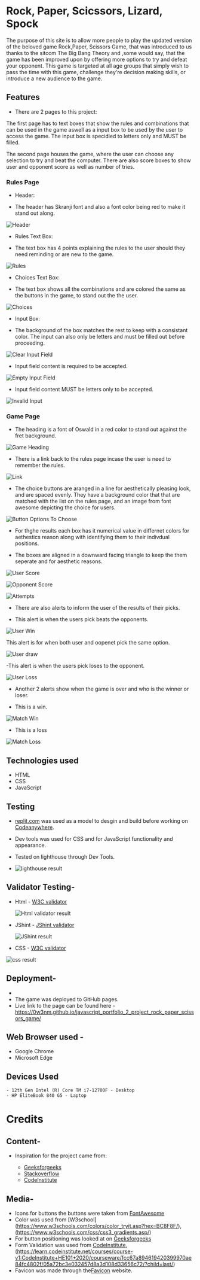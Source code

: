 # Rock, Paper, Scicssors, Lizard, Spock

The purpose of this site is to allow more people to play the updated version of the beloved game Rock,Paper, Scissors Game, that was introduced to us thanks to the sitcom The Big Bang Theory and ,some would say, that the game has been improved upon by offering more options to try and defeat your opponent.
This game is targeted at all age groups that simply wish to pass the time with this game, challenge they're decision making skills, or introduce a new audience to the game.

## Features

- There are 2 pages to this project:

 The first page has to text boxes that show the rules and combinations that can be used in the game aswell as a input box to be used by the user to access the game. The input box is specidied to letters only and MUST be filled.

 The second page houses the game, where the user can choose any selection to try and beat the computer. There are also score boxes to show user and opponent score as well as number of tries.

### Rules Page

- Header:

* The header has Skranji font and also a font color being red to make it stand out along.

![Header](assets/images/rules_header.png)

- Rules Text Box:

* The text box has 4 points explaining the rules to the user should they need reminding or are new to the game.

![Rules](assets/images/rules_text.png)

- Choices Text Box:

* The text box shows all the combinations and are colored the same as the buttons in the game, to stand out the the user.

![Choices](assets/images/choices_list.png)

- Input Box:
  
* The background of the box matches the rest to keep with a consistant color. The input can also only be letters and must be filled out before proceeding.

![Clear Input Field](assets/images/user_input.png)  

* Input field content is required to be accepted.  
  
![Empty Input Field](assets/images/empty_input_error.png)

* Input field content MUST be letters only to be accepted.  
  
![Invalid Input](assets/images/invalid_input.png)

### Game Page

* The heading is a font of Oswald in a red color to stand out against the fret background.

![Game Heading](assets/images/game_title.png)

* There is a link back to the rules page incase the user is need to remember the rules.

![Link](assets/images/link_to_rules.png)

* The choice buttons are aranged in a line for aesthetically pleasing look, and are spaced evenly. They have a background color that that are matched with the list on the rules page, and an image from font awesome depicting the choice for users.

![Button Options To Choose](assets/images/button_selection.png)
  
* For thghe results each box has it numerical value in differnet colors for aethestics reason along with identifying them to their indivdual positions.
  
* The boxes are aligned in a downward facing triangle to keep the them seperate and for aesthetic reasons.

![User Score](assets/images/user_score.png)

![Opponent Score](assets/images/opponent_score.png)

![Attempts](assets/images/attempt_num.png)

* There are also alerts to inform the user of the results of their picks.

* This alert is when the users pick beats the opponents.

![User Win](assets/images/win_alert.png)

This alert is for when both user and oopenet pick the same option.

![User draw](assets/images/draw_alert.png)

-This alert is when the users pick loses to the opponent.

![User Loss](assets/images/loss_alert.png)

* Another 2 alerts show when the game is over and who is the winner or loser.

- This is a win.

![Match Win](assets/images/game_win_alert.png)

* This is a loss

![Match Loss](assets/images/game_loss_alert.png)


## Technologies used

- HTML
- CSS
- JavaScript

## Testing

- [replit.com](https://replit.com/) was used as a model to desgin and build before working on [Codeanywhere](https://app.codeanywhere.com/).

- Dev tools was used for CSS and for JavaScript functionality and appearance.

- Tested on lighthouse through Dev Tools.

- ![lighthouse result](assets/images/lighthouse_validation.png)

## Validator Testing-

- Html - [W3C validator](https://validator.we.org/)
  
  ![Html validator result](assets/images/html_validation.png)

- JShint - [JShint validator](https://jshint.com/)
  
  ![JShint result](assets/images/js_validation.png)

- CSS - [W3C validator](https://jigsaw.w3.org/css-validator/)
  
![css result](assets/images/css_validation.png)

## Deployment-

- 
- The game was deployed to GitHub pages.
- Live link to the page can be found here -https://0w3nm.github.io/javascript_portfolio_2_project_rock_paper_scissors_game/
  
## Web Browser used -

- Google Chrome
- Microsoft Edge

## Devices Used

    - 12th Gen Intel (R) Core TM i7-12700F - Desktop
    - HP EliteBook 840 G5 - Laptop

# Credits

## Content-

* Inspiration for the project came from:

  - [Geeksforgeeks](https://www.geeksforgeeks.org/rock-paper-and-scissor-game-using-javascript/)
  - [Stackoverflow](https://stackoverflow.com/questions/22623331/rock-paper-scissors-lizard-spock-in-javascript/)
  - [CodeInstitute](https://learn.codeinstitute.net/courses/course-v1:CodeInstitute+JSE_PAGPPF+2021_Q2/courseware/30137de05cd847d1a6b6d2c7338c4655/c3bd296fe9d643af86e76e830e1470dd/)

## Media-

- Icons for buttons the buttons were taken from [FontAwesome](https://fontawesome.com/)
- Color was used from [W3school] (https://www.w3schools.com/colors/color_tryit.asp?hex=BC8F8F/),
  (https://www.w3schools.com/css/css3_gradients.asp/)
- For button positioning was looked at on [Geeksforgeeks](https://www.geeksforgeeks.org/rock-paper-and-scissor-game-using-javascript/)
- Form Validation was used from [CodeInstitute](https://learn.codeinstitute.net/courses/course-v1:CodeInstitute+HE101+2020/courseware/fcc67a894619420399970ae84fc4802f/05a72bc3e032457d8a3d108d33656c72/?child=last/), (https://learn.codeinstitute.net/courses/course-v1:CodeInstitute+HE101+2020/courseware/fcc67a894619420399970ae84fc4802f/05a72bc3e032457d8a3d108d33656c72/?child=last/)
- Favicon was made through the[Favicon](https://www.favicon.cc/) website.
